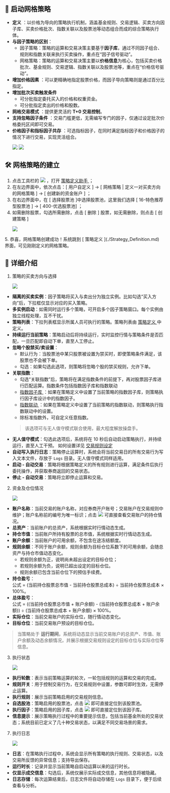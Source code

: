 ## 🚀 启动网格策略

- **定义** ：以价格为导向的策略执行机制，涵盖基金规则、交易逻辑、买卖方向因子库、买卖价格批次、指数关联以及股票池等动态组合而成的综合策略执行体。
- **与因子策略的区别**：
  - 因子策略：策略的运算和交易决策主要基于**因子库**，通过不同因子组合、规则和指数关联来执行买卖操作，重点在“因子信号驱动”。  
  - 网格策略：策略的运算和交易决策主要以**价格信息**为核心，包括买卖价格批次、基金规则、交易逻辑、指数关联以及股票池等，重点在“价格信号驱动”。    
- **增加价格因素**  ：可以更精确地指定股票价格，而因子导向策略则是通过百分比指定。
- **增加批次买卖触发条件**  
  - 可分批指定委托买入的价格和权重资金。  
  - 可分批指定卖出的价格和股数。  
- **网格交易模式** ：提供更灵活的 **T+0 交易控制**。
- **支持忽略因子条件** ：交易门槛更低，无需编写专门的因子，仅通过设定批次价格委托区间即可交易。
- **价格因子和指标因子共存** ：可选指标因子，在同时满足指标因子和价格因子的情况下进行交易，实现灵活组合。
  <p align="left">
     <img  src="./images/launch_grid_strategy_buy.png"/ style="max-width:none;">
     <img  src="./images/launch_grid_strategy_sell.png"/ style="max-width:none;">
</p>


## 🛠️ 网格策略的建立  
1. 点击工具栏的 <img src="./images/strategy_plus.png" style="max-width:none;" /> ，打开 [ 策略定义助手 ](./Strategy_Definition_Helper.md) ；
2. 在左边界面中，依次点击：[ 用户自定义 ] -> [ 网格策略 | 定义一对买卖方向的网格策略 ] -> [ 创建新的资金账户 ] ；
3. 在右边界面中，在 [ 选择股票池 ]中选择股票池，这里我们选择 [ 16-特色推荐型股票池 ] -> [ 400-优选股票池] ；
4. 如需删除股票，勾选所需删除，点击 [ 删除 ] 股票，如无需删除，则点击 [ 创建策略 ]
   <p align="left">
    <img  src="./images/strategy_definition_helper_grid.png"/ style="max-width:none;">
 </p>
5. 恭喜，网格策略创建成功！系统跳到 [ 策略定义 ](./Strategy_Definition.md) 界面，可见刚刚定义的网格策略。

## 📌 详细介绍

1. 策略的买卖方向与选择
   <p align="left">
    <img  src="./images/launch_factor_strategy_direction.png"/ style="max-width:none;">
 </p>
 
- **隔离的买卖实例**：因子策略将买入与卖出分为独立实例。比如勾选“买入方向”后，下拉框仅显示对应的买入策略。
- **多实例启动**：如需同时运行多个策略，可开启多个因子策略窗口。每个实例由独立线程处理，互不干扰。
- **策略列表**：下拉列表框显示所属人员可执行的策略。策略列表由 [ 策略定义 ](./Strategy_Definition.md) 中定义。
- **持续运行当前策略**：策略启动后将持续运行，实时监控行情与策略条件是否匹配，一旦匹配即自动下单，直至人工停止。  
- **忽略个股禁买/卖设置**：
   - 默认行为：当股票池中某只股票被设置为禁买时，即使策略条件满足，该股票也不会被下单。
   - 勾选：如果勾选此选项，则策略将忽略个股的禁买规则，允许下单。
- **关联指数**：
   - 勾选“关联指数”后，策略将在满足指数条件的前提下，再对股票因子库进行匹配运算。指数条件包括指数因子库和指数联动
   - [ 指数因子库 ](./Factor_Library_Design.md)：如果在策略定义中设置了当前策略的指数因子库，则策略执行因子库设计中的指数因子。
   - [ 指数联动 ](./Index_Linkage.md)：如果在策略定义中设置了当前策略的指数联动，则策略执行指数联动中的设置。
   - 除标准指数外，可自定义任意指数。
   > 该选项可与无人值守模式联合使用，最大程度解放操盘手。
- **无人值守模式**：勾选此选项后，系统将在 10 秒后自动启动策略执行，并持续运行，直至人工干预。 如何设置详见 [ 交易规则设定 ](./Trading_Rules_Setup.md)
- **自动写入执行日志**：策略停止运算时，系统会将当前交易日的所有交易行为写入文本文件，存放于 `Logs` 目录。无人值守模式同样适用。
- **启动 - 自动交易**：策略将根据策略定义的所有规则进行运算，满足条件后执行委托操作，并获取券商返回的交易状态。
- **停止 - 自动交易**：策略将立即停止运算和交易。

2. 资金及仓位情况
    <p align="left">
    <img  src="./images/launch_factor_strategy_fund.png"/ style="max-width:none;">
 </p>
 
- **账户名称**：当前交易的账户名称，对应券商开户账号；交易账户在交易规则中维护；账户名称前的编号为唯一标识；点击 <img src="./images/launch_factor_strategy_find.png" style="max-width:none;" />  可直接查看交易账户的持仓情况。
- **总资产**：当前账户的总资产，系统根据实时行情动态生成。
- **持仓市值**：当前账户所持有股票的总市值，系统根据实时行情动态生成。
- **账户余额**：当前账户的可用余额，不包含在途冻结额度。
- **规则余额**：不同于账户余额，规则余额为目标仓位系数下的可用余额，会随总资产与持仓市值动态变化。  
  - 若规则余额为正，说明尚未超出设定的目标仓位；  
  - 若规则余额为负，说明已超出设定的目标仓位。  
  - 规则余额已包含当前仓位下的预估手续费。
- **持仓盈亏**：  
  公式 = (当前持仓股票总市值 - 当前持仓股票总成本) ÷ 当前持仓股票总成本 × 100%。
- **总体盈亏**：  
  公式 = ((当前持仓股票总市值 + 账户余额) - (当前持仓股票总成本 + 账户余额)) ÷ (当前持仓股票总成本 + 账户余额) × 100%。
- **实际仓位**：当前交易账户的实际仓位，随行情动态变化。
- **目标仓位**：当前交易账户预设的目标仓位。
> 当策略处于 **运行期间**，系统将动态显示当前交易账户的总资产、市值、账户余额及动态余额情况，并展示根据交易规则设定的目标仓位与实际仓位等信息。


3. 执行状态
    <p align="left">
    <img  src="./images/launch_factor_strategy_action.png"/ style="max-width:none;">
 </p>  

- **执行轮数**：表示当前策略运算的轮次，一轮包括规则的运算和交易的完成。  
- **规则开关**：用于控制交易行为，在交易规则中设置，参数可即时生效，无需停止运算。  
- **执行规则**：展示当前策略启用的交易规则信息。  
- **自选股池**：策略启用的股票池，点击 <img src="./images/launch_factor_strategy_find.png" style="max-width:none;" /> 即可直接定位到该股票池。  
- **执行因子**：策略启用的因子库，点击 <img src="./images/launch_factor_strategy_find.png" style="max-width:none;" /> 即可直接定位到该因子库。  
- **信息提示**：展示策略执行过程中的重要提示信息，包括当前基金所处的交易状态；系统目前已定义了几十种交易状态，以满足不同交易场景的需求。  
 
7. 执行日志
    <p align="left">
        <img  src="./images/launch_factor_strategy_logs.png"/ style="max-width:none;">
     </p>
 
- **日志**：在策略执行过程中，系统会显示所有策略的执行规则、交易状态，以及交易所反馈的异常信息；支持导出保存。
- **运行时长**：记录并显示当前策略自启动运算以来的运行时长。
- **仅显示成交信息**：勾选后，系统仅展示实际成交信息，其他信息将被隐藏。
- **日志存储**：每次运算结束后，日志文件将自动存储在 `Logs` 目录下，便于后续查看与分析。

